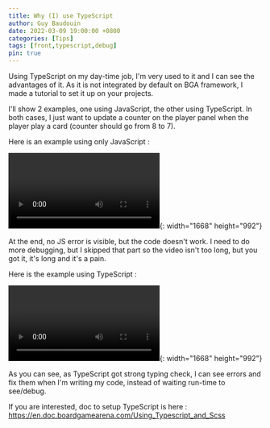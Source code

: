 ```yaml
---
title: Why (I) use TypeScript
author: Guy Baudouin
date: 2022-03-09 19:00:00 +0800
categories: [Tips]
tags: [front,typescript,debug]
pin: true
---
```


Using TypeScript on my day-time job, I'm very used to it and I can see the advantages of it. As it is not integrated by default on BGA framework, I made a tutorial to set it up on your projects.

I'll show 2 examples, one using JavaScript, the other using TypeScript. In both cases, I just want to update a counter on the player panel when the player play a card (counter should go from 8 to 7).

Here is an example using only JavaScript :

![With JavaScript](/blog/assets/video/typescript/js.avi){: width="1668" height="992"}

At the end, no JS error is visible, but the code doesn't work. I need to do more debugging, but I skipped that part so the video isn't too long, but you got it, it's long and it's a pain.

Here is the example using TypeScript :

![With TypeScript](/blog/assets/video/typescript/js.avi){: width="1668" height="992"}

As you can see, as TypeScript got strong typing check, I can see errors and fix them when I'm writing my code, instead of waiting run-time to see/debug.

If you are interested, doc to setup TypeScript is here : https://en.doc.boardgamearena.com/Using_Typescript_and_Scss
